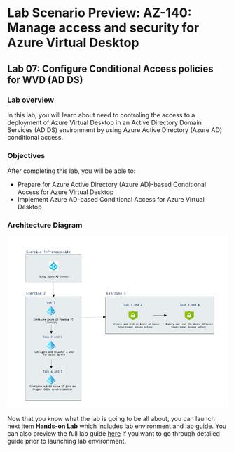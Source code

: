 # Lab Scenario Preview: AZ-140: Manage access and security for Azure Virtual Desktop

## Lab 07: Configure Conditional Access policies for WVD (AD DS)

### Lab overview

In this lab, you will learn about need to controling the access to a deployment of Azure Virtual Desktop in an Active Directory Domain Services (AD DS) environment by using Azure Active Directory (Azure AD) conditional access.

### Objectives
  
After completing this lab, you will be able to:

- Prepare for Azure Active Directory (Azure AD)-based Conditional Access for Azure Virtual Desktop
- Implement Azure AD-based Conditional Access for Azure Virtual Desktop

### Architecture Diagram

   ![](media/az-140-mod7.png)

Now that you know what the lab is going to be all about, you can launch next item **Hands-on Lab** which includes lab environment and lab guide. You can also preview the full lab guide [here](https://experience.cloudlabs.ai/#/labguidepreview/878d3128-d776-43c6-bd17-4495af37e7ef) if you want to go through detailed guide prior to launching lab environment.  